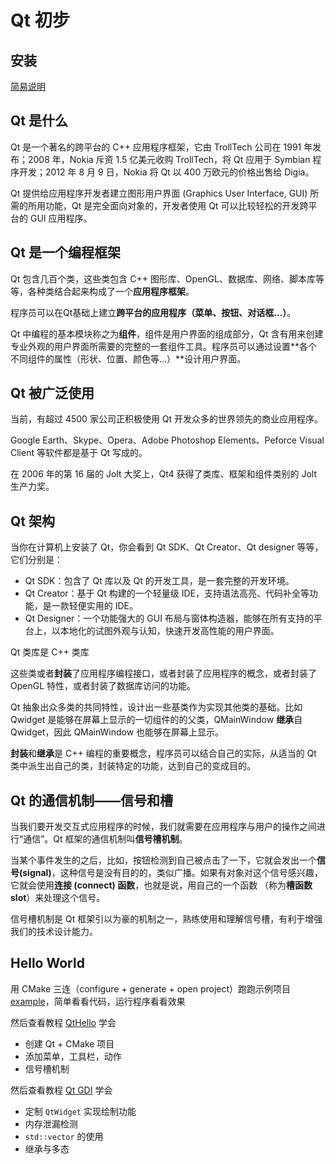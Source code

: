 # Qt 初步

## 安装

[简易说明](../../../Softwares/Qt.md) 

## Qt 是什么

Qt 是一个著名的跨平台的 C++ 应用程序框架，它由 TrollTech 公司在 1991 年发布；2008 年，Nokia 斥资 1.5 亿美元收购 TrollTech，将 Qt 应用于 Symbian 程序开发；2012 年 8 月 9 日，Nokia 将 Qt 以 400 万欧元的价格出售给 Digia。

Qt 提供给应用程序开发者建立图形用户界面 (Graphics User Interface, GUI) 所需的所用功能，Qt 是完全面向对象的，开发者使用 Qt 可以比较轻松的开发跨平台的 GUI 应用程序。

## Qt 是一个编程框架

Qt 包含几百个类，这些类包含 C++ 图形库、OpenGL、数据库、网络、脚本库等等，各种类结合起来构成了一个**应用程序框架**。

程序员可以在Qt基础上建立**跨平台的应用程序（菜单、按钮、对话框…）**。

Qt 中编程的基本模块称之为**组件**，组件是用户界面的组成部分，Qt 含有用来创建专业外观的用户界面所需要的完整的一套组件工具。程序员可以通过设置**各个不同组件的属性（形状、位置、颜色等…）**设计用户界面。

## Qt 被广泛使用

当前，有超过 4500 家公司正积极使用 Qt 开发众多的世界领先的商业应用程序。

Google Earth、Skype、Opera、Adobe Photoshop Elements、Peforce Visual Client 等软件都是基于 Qt 写成的。

在 2006 年的第 16 届的 Jolt 大奖上，Qt4 获得了类库、框架和组件类别的 Jolt 生产力奖。

## Qt 架构

当你在计算机上安装了 Qt，你会看到 Qt SDK、Qt Creator、Qt designer 等等，它们分别是：

- Qt SDK：包含了 Qt 库以及 Qt 的开发工具，是一套完整的开发环境。
- Qt Creator：基于 Qt 构建的一个轻量级 IDE，支持语法高亮、代码补全等功能，是一款轻便实用的 IDE。
- Qt Designer：一个功能强大的 GUI 布局与窗体构造器，能够在所有支持的平台上，以本地化的试图外观与认知，快速开发高性能的用户界面。

Qt 类库是 C++ 类库

这些类或者**封装**了应用程序编程接口，或者封装了应用程序的概念，或者封装了 OpenGL 特性，或者封装了数据库访问的功能。

Qt 抽象出众多类的共同特性，设计出一些基类作为实现其他类的基础。比如 Qwidget 是能够在屏幕上显示的一切组件的的父类，QMainWindow **继承**自 Qwidget，因此 QMainWindow 也能够在屏幕上显示。

**封装**和**继承**是 C++ 编程的重要概念，程序员可以结合自己的实际，从适当的 Qt 类中派生出自己的类，封装特定的功能，达到自己的变成目的。

## Qt 的通信机制——信号和槽

当我们要开发交互式应用程序的时候，我们就需要在应用程序与用户的操作之间进行“通信”。Qt 框架的通信机制叫**信号槽机制**。

当某个事件发生的之后，比如，按钮检测到自己被点击了一下，它就会发出一个**信号(signal)**，这种信号是没有目的的，类似广播。如果有对象对这个信号感兴趣，它就会使用**连接 (connect) 函数**，也就是说，用自己的一个函数 （称为**槽函数 slot**）来处理这个信号。

信号槽机制是 Qt 框架引以为豪的机制之一，熟练使用和理解信号槽，有利于增强我们的技术设计能力。

## Hello World

用 CMake 三连（configure + generate + open project）跑跑示例项目 [example](example/)，简单看看代码，运行程序看看效果

然后查看教程  [QtHello](QtHello.md) 学会

- 创建 Qt + CMake 项目
- 添加菜单，工具栏，动作
- 信号槽机制

然后查看教程 [Qt GDI](QtGDI.md) 学会

- 定制 `QtWidget` 实现绘制功能
- 内存泄漏检测
- `std::vector` 的使用
- 继承与多态

